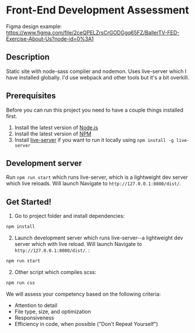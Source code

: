 # Front-End Development Assessment 

Figma design example: https://www.figma.com/file/2ceQPELZrsCrGODGgq65FZ/BallerTV-FED-Exercise-About-Us?node-id=0%3A1

## Description
Static site with node-sass complier and nodemon. Uses live-server which I have installed globally. I'd use webpack and other tools but it's a bit overkill.

## Prerequisites
Before you can run this project you need to have a couple things installed first.

1. Install the latest version of [Node.js](https://nodejs.org/en/)
2. Install the latest version of [NPM](https://www.npmjs.com/get-npm)
3. Install [live-server](https://www.npmjs.com/package/live-server) if you want to run it locally using `npm install -g live-server`

## Development server

Run `npm run start` which runs live-server, which is a lightweight dev server which live reloads. Will launch Navigate to `http://127.0.0.1:8080/dist/`. 

## Get Started!

1. Go to project folder and install dependencies:

```sh
npm install
```

2. Launch development server which runs live-server--a lightweight dev server which with live reload. Will launch Navigate to `http://127.0.0.1:8080/dist/`. :

```sh
npm run start
```

2. Other script which compiles scss:

```sh
npm run css
```

We will assess your competency based on the following criteria:
* Attention to detail
* File type, size, and optimization
* Responsiveness
* Efficiency in code, when possible ("Don't Repeat Yourself")




